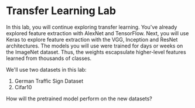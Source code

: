# Transfer Learning Lab

In this lab, you will continue exploring transfer learning. You've already explored feature extraction with AlexNet and TensorFlow. Next, you will use Keras to explore feature extraction with the VGG, Inception and ResNet architectures. The models you will use were trained for days or weeks on the ImageNet dataset. Thus, the weights escapsulate higher-level features learned from thousands of classes.

We'll use two datasets in this lab:

1. German Traffic Sign Dataset
2. Cifar10

How will the pretrained model perform on the new datasets?
